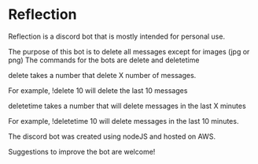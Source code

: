 # Reflection

Reflection is a discord bot that is mostly intended for personal use.


The purpose of this bot is to delete all messages except for images (jpg or png)
The commands for the bots are delete and deletetime </br>

delete takes a number that delete X number of messages.

For example, !delete 10 will delete the last 10 messages

deletetime takes a number that will delete messages in the last X minutes </br>

For example, !deletetime 10 will delete messages in the last 10 minutes. 

The discord bot was created using nodeJS and hosted on AWS.

Suggestions to improve the bot are welcome! 
